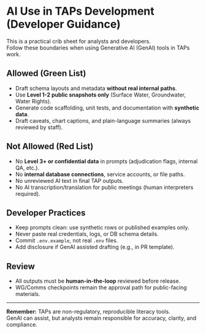 # AI Use in TAPs Development (Developer Guidance)

This is a practical crib sheet for analysts and developers.  
Follow these boundaries when using Generative AI (GenAI) tools in TAPs work.

## Allowed (Green List)

- Draft schema layouts and metadata **without real internal paths**.
- Use **Level 1-2 public snapshots only** (Surface Water, Groundwater, Water Rights).
- Generate code scaffolding, unit tests, and documentation with **synthetic data**.
- Draft caveats, chart captions, and plain-language summaries (always reviewed by staff).

## Not Allowed (Red List)

- No **Level 3+ or confidential data** in prompts (adjudication flags, internal QA, etc.).
- No **internal database connections**, service accounts, or file paths.
- No unreviewed AI text in final TAP outputs.
- No AI transcription/translation for public meetings (human interpreters required).

## Developer Practices

- Keep prompts clean: use synthetic rows or published examples only.
- Never paste real credentials, logs, or DB schema details.
- Commit `.env.example`, not real `.env` files.
- Add disclosure if GenAI assisted drafting (e.g., in PR template).

## Review

- All outputs must be **human-in-the-loop** reviewed before release.
- WG/Comms checkpoints remain the approval path for public-facing materials.

---
**Remember:** TAPs are non-regulatory, reproducible literacy tools.  
GenAI can assist, but analysts remain responsible for accuracy, clarity, and compliance.
